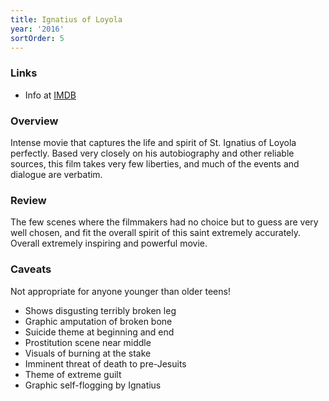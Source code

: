 ```yaml
---
title: Ignatius of Loyola
year: '2016'
sortOrder: 5
---
```


### Links

* Info at [IMDB](https://www.imdb.com/title/tt5040624/)

### Overview

Intense movie that captures the life and spirit of St. Ignatius of Loyola perfectly. Based very closely on his autobiography and other reliable sources, this film takes very few liberties, and much of the events and dialogue are verbatim.

### Review

The few scenes where the filmmakers had no choice but to guess are very well chosen, and fit the overall spirit of this saint extremely accurately. Overall extremely inspiring and powerful movie.

### Caveats

Not appropriate for anyone younger than older teens!

* Shows disgusting terribly broken leg
* Graphic amputation of broken bone
* Suicide theme at beginning and end
* Prostitution scene near middle
* Visuals of burning at the stake
* Imminent threat of death to pre-Jesuits
* Theme of extreme guilt
* Graphic self-flogging by Ignatius
